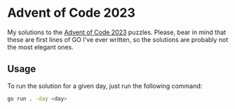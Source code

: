 # Advent of Code 2023

My solutions to the [Advent of Code 2023](https://adventofcode.com/2023) puzzles.
Please, bear in mind that these are first lines of GO I've ever written, so the solutions are probably not the most elegant ones.

## Usage

To run the solution for a given day, just run the following command:

```bash
go run . -day <day>
```
